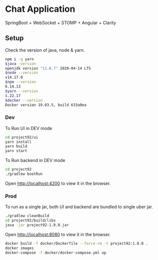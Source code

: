 # Chat Application

SpringBoot + WebSocket + STOMP + Angular + Clarity

## Setup

Check the version of java, node & yarn.

```bash
npm i -g yarn
$java -version
openjdk version "11.0.7" 2020-04-14 LTS
$node --version
v14.17.0
$npm --version
6.14.13
$yarn --version
1.22.17
$docker --version
Docker version 19.03.5, build 633a0ea
```

### Dev

To Run UI in DEV mode

```bash
cd project92/ui
yarn install
yarn build
yarn start
```

To Run backend in DEV mode

```bash
cd project92
./gradlew bootRun
```

Open [http://localhost:4200](http://localhost:4200) to view it in the browser.


### Prod
To run as a single jar, both UI and backend are bundled to single uber jar.

```bash
./gradlew cleanBuild
cd project92/build/libs
java -jar project92-1.0.0.jar
```

Open [http://localhost:8080](http://localhost:8080) to view it in the browser.

```bash
docker build -f docker/Dockerfile --force-rm -t project92:1.0.0 .
docker images
docker-compose -f docker/docker-compose.yml up 
```
